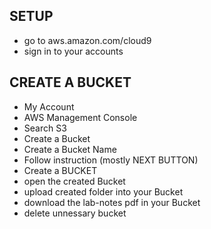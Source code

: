 ## SETUP

- go to aws.amazon.com/cloud9
- sign in to your accounts

## CREATE A BUCKET
- My Account
- AWS Management Console
- Search S3
- Create a Bucket
- Create a Bucket Name
- Follow instruction (mostly NEXT BUTTON)
- Create a BUCKET
- open the created Bucket
- upload created folder into your Bucket
- download the lab-notes pdf in your Bucket
- delete unnessary bucket